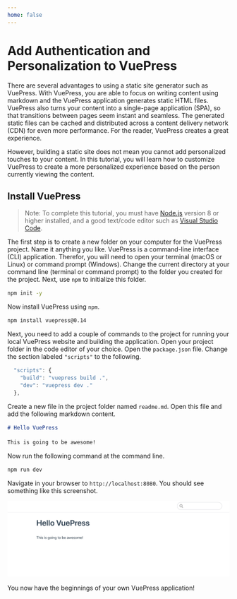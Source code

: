 ```yaml
---
home: false
---
```


# Add Authentication and Personalization to VuePress

There are several advantages to using a static site generator such as VuePress. With VuePress, you are able to focus on writing content using markdown and the VuePress application generates static HTML files. VuePress also turns your content into a single-page application (SPA), so that transitions between pages seem instant and seamless. The generated static files can be cached and distributed across a content delivery network (CDN) for even more performance. For the reader, VuePress creates a great experience.

However, building a static site does not mean you cannot add personalized touches to your content. In this tutorial, you will learn how to customize VuePress to create a more personalized experience based on the person currently viewing the content.

## Install VuePress

> Note: To complete this tutorial, you must have [Node.js](https://nodejs.org) version 8 or higher installed, and a good text/code editor such as [Visual Studio Code](https://code.visualstudio.com/).

The first step is to create a new folder on your computer for the VuePress project. Name it anything you like. VuePress is a command-line interface (CLI) application. Therefor, you will need to open your terminal (macOS or Linux) or command prompt (Windows). Change the current directory at your command line (terminal or command prompt) to the folder you created for the project. Next, use `npm` to initialize this folder.

```bash
npm init -y
```

Now install VuePress using `npm`.

```bash
npm install vuepress@0.14
```

Next, you need to add a couple of commands to the project for running your local VuePress website and building the application. Open your project folder in the code editor of your choice. Open the `package.json` file. Change the section labeled `"scripts"` to the following.

```javascript
  "scripts": {
    "build": "vuepress build .",
    "dev": "vuepress dev ."
  },
```

Create a new file in the project folder named `readme.md`. Open this file and add the following markdown content.

```md
# Hello VuePress

This is going to be awesome!
```

Now run the following command at the command line.

```bash
npm run dev
```

Navigate in your browser to `http://localhost:8080`. You should see something like this screenshot.

![Hello VuePress](./hello-vuepress.jpg)

You now have the beginnings of your own VuePress application!